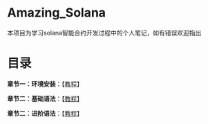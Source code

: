 # Amazing_Solana

本项目为学习solana智能合约开发过程中的个人笔记，如有错误欢迎指出

# 目录

**章节一：环境安装**：【[教程](https://github.com/lanyi1998/Amazing_Solana/blob/main/01-install/01.md)】

**章节二：基础语法**：【[教程](https://github.com/lanyi1998/Amazing_Solana/blob/main/02-rust/02.md)】

**章节二：进阶语法**：【[教程](https://github.com/lanyi1998/Amazing_Solana/blob/main/03-rust/03.md)】
